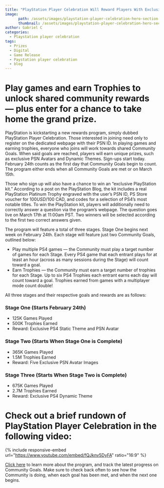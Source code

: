 ```yaml
---
title: "PlayStation Player Celebration Will Reward Players With Exclusive Prizes"
image:
      path: /assets/images/playstation-player-celebration-hero-section-background-01-us-30jan19.jpeg
      thumbnail: /assets/images/playstation-player-celebration-hero-section-background-01-us-30jan19.jpeg
author: Gabriel C
categories:
  - Playstation player celebration
tags:
  - Prizes
  - Digital
  - Game Release
  - Paystation player celebration
  - blog
--- 
```


# Play games and earn Trophies to unlock shared community rewards — plus enter for a chance to take home the grand prize.

PlayStation is kickstarting a new rewards program, simply dubbed PlayStation Player Celebration. Those interested in joining need only to register on the dedicated webpage with their PSN ID. In playing games and earning trophies, everyone who joins will work towards shared Community Goals. When said goals are reached, players will earn unique prizes, such as exclusive PSN Avatars and Dynamic Themes. Sign-ups start today. February 24th counts as the first day that Community Goals begin to count. The program either ends when all Community Goals are met or on March 15th.

Those who sign up will also have a chance to win an “exclusive PlayStation kit.” According to a post on the PlayStation Blog, the kit includes a real PlayStation Platinum Trophy engraved with the user’s PSN ID, PS Store voucher for $100 USD/$100 CAD, and codes for a selection of PS4’s most notable titles. To win the PlayStation kit, players will additionally need to correctly answer a question via the program’s webpage. The question goes live on March 17th at 11:00am PST. Two winners will be selected according to the first two correct answers given.

The program will feature a total of three stages. Stage One begins next week on February 24th. Each stage will feature just two Community Goals, outlined below:
<ul>
<li>Play multiple PS4 games — the Community must play a target number of games for each Stage. Every PS4 game that each entrant plays for at least an hour (across as many sessions during the Stage) will count toward a goal.</li>
<li>Earn Trophies — the Community must earn a target number of trophies for each Stage. Up to six PS4 Trophies each entrant earns each day will count toward a goal. Trophies earned from games with a multiplayer mode count double!</li>
</ul>

All three stages and their respective goals and rewards are as follows:

### Stage One (Starts February 24th)

<ul>
<li>125K Games Played</li>
<li>500K Trophies Earned</li>
<li>Reward: Exclusive PS4 Static Theme and PSN Avatar</li>
</ul>

### Stage Two (Starts When Stage One is Complete)

<ul>
<li>365K Games Played</li>
<li>1.5M Trophies Earned</li>
<li>Reward: Five Exclusive PSN Avatar Images</li>
</ul>

### Stage Three (Starts When Stage Two is Complete)

<ul>
<li>675K Games Played</li>
<li>2.7M Trophies Earned</li>
<li>Reward: Exclusive PS4 Dynamic Theme</li>
</ul>

# Check out a brief rundown of PlayStation Player Celebration in the following video:

{% include responsive-embed url="https://www.youtube.com/embed/fQJknv5DyFA" ratio="16:9" %}

[Click here](https://www.playstation.com/en-us/campaigns/2020/playstation-player-celebration/) to learn more about the program, and track the latest progress on Community Goals. Make sure to check back often to see how the Community is doing, when each goal has been met, and when the next one begins.
